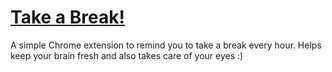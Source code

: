 # [Take a Break!](https://chrome.google.com/webstore/detail/take-a-break/dhadlfehijhafdnfgdcppbgbdkfjimlj)

A simple Chrome extension to remind you to take a break every hour. Helps keep your brain fresh and also takes care of your eyes :)